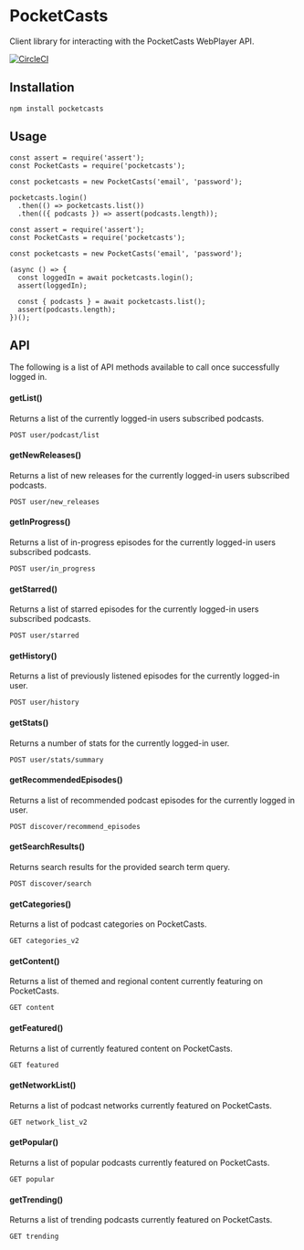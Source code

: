 # PocketCasts

Client library for interacting with the PocketCasts WebPlayer API.

[![CircleCI](https://circleci.com/gh/coughlanio/pocketcasts.svg?style=svg)](https://circleci.com/gh/coughlanio/pocketcasts)

## Installation

```
npm install pocketcasts
````

## Usage

```
const assert = require('assert');
const PocketCasts = require('pocketcasts');

const pocketcasts = new PocketCasts('email', 'password');

pocketcasts.login()
  .then(() => pocketcasts.list())
  .then(({ podcasts }) => assert(podcasts.length));
```

```
const assert = require('assert');
const PocketCasts = require('pocketcasts');

const pocketcasts = new PocketCasts('email', 'password');

(async () => {
  const loggedIn = await pocketcasts.login();
  assert(loggedIn);

  const { podcasts } = await pocketcasts.list();
  assert(podcasts.length);
})();
```

## API
The following is a list of API methods available to call once successfully logged in.

#### getList()
Returns a list of the currently logged-in users subscribed podcasts.
```
POST user/podcast/list
```

#### getNewReleases()
Returns a list of new releases for the currently logged-in users subscribed podcasts.
```
POST user/new_releases
```

#### getInProgress()
Returns a list of in-progress episodes for the currently logged-in users subscribed podcasts.
```
POST user/in_progress
```

#### getStarred()
Returns a list of starred episodes for the currently logged-in users subscribed podcasts.
```
POST user/starred
```

#### getHistory()
Returns a list of previously listened episodes for the currently logged-in user.
```
POST user/history
```

#### getStats()
Returns a number of stats for the currently logged-in user.
```
POST user/stats/summary
```

#### getRecommendedEpisodes()
Returns a list of recommended podcast episodes for the currently logged in user.
```
POST discover/recommend_episodes
```

#### getSearchResults()
Returns search results for the provided search term query.
```
POST discover/search
```

#### getCategories()
Returns a list of podcast categories on PocketCasts.
```
GET categories_v2
```

#### getContent()
Returns a list of themed and regional content currently featuring on PocketCasts.
```
GET content
```

#### getFeatured()
Returns a list of currently featured content on PocketCasts.
```
GET featured
```

#### getNetworkList()
Returns a list of podcast networks currently featured on PocketCasts.
```
GET network_list_v2
```

#### getPopular()
Returns a list of popular podcasts currently featured on PocketCasts.
```
GET popular
```

#### getTrending()
Returns a list of trending podcasts currently featured on PocketCasts.
```
GET trending
```
